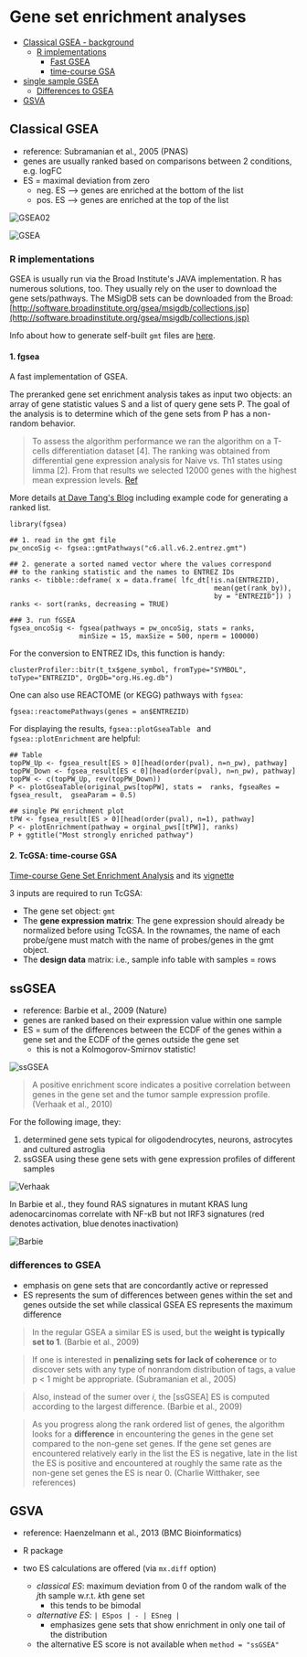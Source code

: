 # Gene set enrichment analyses

* [Classical GSEA - background](#classGSEA)
	*	[R implementations](#rgseas) 
		* [Fast GSEA](#fgsea)
		* [time-course GSA](#tcgsa)
* [single sample GSEA](#ssgsesa)
	* [Differences to GSEA](#ssGSEAvsGSEA) 
* [GSVA](#GSVA)

<a name="classGSEA"></a>
## Classical GSEA

* reference: Subramanian et al., 2005 (PNAS)
* genes are usually ranked based on comparisons between 2 conditions, e.g. logFC
* ES = maximal deviation from zero
    * neg. ES --> genes are enriched at the bottom of the list
    * pos. ES --> genes are enriched at the top of the list  

![GSEA02](https://raw.githubusercontent.com/friedue/Notes/master/images/GSEA02.png)

![GSEA](https://raw.githubusercontent.com/friedue/Notes/master/images/GSEA.png)

<a name="rgseas"></a>
### R implementations

GSEA is usually run via the Broad Institute's JAVA implementation.
R has numerous solutions, too. 
They usually rely on the user to download the gene sets/pathways.
The MSigDB sets can be downloaded from the Broad: [http://software.broadinstitute.org/gsea/msigdb/collections.jsp](http://software.broadinstitute.org/gsea/msigdb/collections.jsp)

Info about how to generate self-built `gmt` files are [here](https://cran.r-project.org/web/packages/TcGSA/vignettes/TcGSA_userguide.html#self-built-gmt).


<a name="fgsea"></a>
#### 1. fgsea

A fast implementation of GSEA.

The preranked gene set enrichment analysis takes as input two objects: an array of gene statistic values S and a list of query gene sets P. The goal of the analysis is to determine which of the gene sets from P has a non-random behavior.

>To assess the algorithm performance we ran the algorithm on a T-cells differentiation dataset [4]. The ranking was obtained from differential gene expression analysis for Naive vs. Th1 states using limma [2]. From that results we selected 12000 genes with the highest mean expression levels.
[Ref](https://www.biorxiv.org/content/10.1101/060012v1.full)

More details [at Dave Tang's Blog](https://davetang.org/muse/2018/01/10/using-fast-preranked-gene-set-enrichment-analysis-fgsea-package/) including example code for generating a ranked list.

```
library(fgsea)

## 1. read in the gmt file
pw_oncoSig <- fgsea::gmtPathways("c6.all.v6.2.entrez.gmt")

## 2. generate a sorted named vector where the values correspond
## to the ranking statistic and the names to ENTREZ IDs
ranks <- tibble::deframe( x = data.frame( lfc_dt[!is.na(ENTREZID),
                                                  mean(get(rank_by)),
                                                  by = "ENTREZID"]) )
ranks <- sort(ranks, decreasing = TRUE)

### 3. run fGSEA
fgsea_oncoSig <- fgsea(pathways = pw_oncoSig, stats = ranks,
                 minSize = 15, maxSize = 500, nperm = 100000)
```

For the conversion to ENTREZ IDs, this function is handy:

```
clusterProfiler::bitr(t_tx$gene_symbol, fromType="SYMBOL", toType="ENTREZID", OrgDb="org.Hs.eg.db")
```

One can also use REACTOME (or KEGG) pathways with `fgsea`:

```
fgsea::reactomePathways(genes = an$ENTREZID)
```

For displaying the results, `fgsea::plotGseaTable ` and `fgsea::plotEnrichment` are helpful:

```
## Table
topPW_Up <- fgsea_result[ES > 0][head(order(pval), n=n_pw), pathway]
topPW_Down <- fgsea_result[ES < 0][head(order(pval), n=n_pw), pathway]
topPW <- c(topPW_Up, rev(topPW_Down))
P <- plotGseaTable(original_pws[topPW], stats =  ranks, fgseaRes = fgsea_result,  gseaParam = 0.5)  
```

```
## single PW enrichment plot
tPW <- fgsea_result[ES > 0][head(order(pval), n=1), pathway]
P <- plotEnrichment(pathway = orginal_pws[[tPW]], ranks)
P + ggtitle("Most strongly enriched pathway")
```

<a name="tcgsa"></a>
#### 2. TcGSA: time-course GSA

[Time-course Gene Set Enrichment Analysis](https://journals.plos.org/ploscompbiol/article?id=10.1371/journal.pcbi.1004310) and its [vignette](https://cran.r-project.org/web/packages/TcGSA/vignettes/TcGSA_userguide.html)

3 inputs are required to run TcGSA:

* The gene set object: `gmt`
* The **gene expression matrix**: The gene expression should already be normalized before using TcGSA. In the rownames, the name of each probe/gene must match with the name of probes/genes in the gmt object.
* The **design data** matrix: i.e., sample info table with samples = rows


<a name="ssGSEA"></a>
## ssGSEA

* reference: Barbie et al., 2009 (Nature)
* genes are ranked based on their expression value within one sample
* ES = sum of the differences between the ECDF of the genes within a gene set and the ECDF of the genes outside the gene set
    * this is not a Kolmogorov-Smirnov statistic!  

![ssGSEA](https://raw.githubusercontent.com/friedue/Notes/master/images/GSEA_ssGSEA.png)

> A positive enrichment score indicates a positive correlation between genes in the gene set and the tumor sample expression profile.
(Verhaak et al., 2010)

For the following image, they:
1. determined gene sets typical for oligodendrocytes, neurons, astrocytes and cultured astroglia
2. ssGSEA using these gene sets with gene expression profiles of different samples

![Verhaak](https://raw.githubusercontent.com/friedue/Notes/master/images/GSEA_Verhaak.png)

In Barbie et al., they found RAS signatures in mutant KRAS lung adenocarcinomas correlate with NF-κB but not IRF3 signatures (red denotes activation, blue denotes inactivation)

![Barbie](https://raw.githubusercontent.com/friedue/Notes/master/images/GSEA_Barbie.png)

<a name="ssGSEAvsGSEA"></a>
### differences to GSEA

* emphasis on gene sets that are concordantly active or repressed
* ES represents the sum of differences between genes within the set and genes outside the set while classical GSEA ES represents the maximum difference

>In the regular GSEA a similar ES is used, but the __weight is typically set to 1__. (Barbie et al., 2009)

>If one is interested in __penalizing sets for lack of coherence__ or to discover sets with any type of nonrandom distribution of tags, a value p < 1 might be appropriate. (Subramanian et al., 2005)

>Also, instead of the sumer over _i_, the [ssGSEA] ES is computed according to the largest difference. (Barbie et al., 2009)

> As you progress along the rank ordered list of genes, the algorithm looks for a __difference__ in encountering the genes in the gene set compared to the non-gene set genes. If the gene set genes are encountered relatively early in the list the ES is negative, late in the list the ES is positive and encountered at roughly the same rate as the non-gene set genes the ES is near 0. (Charlie Witthaker, see references)


<a name="GSVA"></a>
## GSVA

* reference: Haenzelmann et al., 2013 (BMC Bioinformatics)
* R package

* two ES calculations are offered (via `mx.diff` option)
    * _classical ES_: maximum deviation from 0 of the random walk of the *j*th sample w.r.t. *k*th gene set
        - this tends to be bimodal
    * _alternative ES_: `| ESpos | - | ESneg |`
        - emphasizes gene sets that show enrichment in only one tail of the distribution
    * the alternative ES score is not available when `method = "ssGSEA"`

